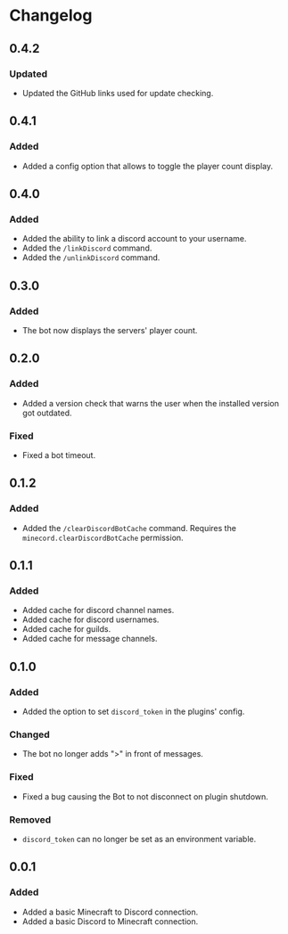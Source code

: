 # Changelog

## 0.4.2

### Updated

- Updated the GitHub links used for update checking.

## 0.4.1

### Added

- Added a config option that allows to toggle the player count display.

## 0.4.0

### Added

- Added the ability to link a discord account to your username.
- Added the `/linkDiscord` command.
- Added the `/unlinkDiscord` command.

## 0.3.0

### Added

- The bot now displays the servers' player count.

## 0.2.0

### Added

- Added a version check that warns the user when the installed version got outdated. 

### Fixed

- Fixed a bot timeout.

## 0.1.2

### Added

- Added the `/clearDiscordBotCache` command. Requires the `minecord.clearDiscordBotCache` permission.

## 0.1.1

### Added

- Added cache for discord channel names.
- Added cache for discord usernames.
- Added cache for guilds.
- Added cache for message channels.

## 0.1.0

### Added

- Added the option to set `discord_token` in the plugins' config.

### Changed

- The bot no longer adds ">" in front of messages.

### Fixed

- Fixed a bug causing the Bot to not disconnect on plugin shutdown.

### Removed

- `discord_token` can no longer be set as an environment variable.

## 0.0.1

### Added

- Added a basic Minecraft to Discord connection.
- Added a basic Discord to Minecraft connection.